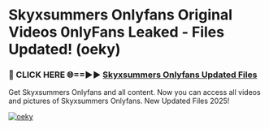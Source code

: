 # Skyxsummers Onlyfans Original Videos 0nlyFans Leaked - Files Updated! (oeky)

<h3>🔴 CLICK HERE 🌐==►► <a href="https://tinyurl.com/ehrbuxhb" rel="nofollow">Skyxsummers Onlyfans Updated Files</a></h3>

Get Skyxsummers Onlyfans and all content. Now you can access all videos and pictures of Skyxsummers Onlyfans. New Updated Files 2025!

[![oeky](https://i.imgur.com/lVYEuWS.gif)](https://tinyurl.com/ehrbuxhb)
